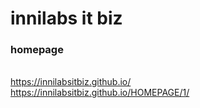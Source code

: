 # innilabs it biz

### homepage
<br/>https://innilabsitbiz.github.io/
<br/>https://innilabsitbiz.github.io/HOMEPAGE/1/
